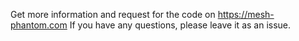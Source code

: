 Get more information and request for the code on
https://mesh-phantom.com
If you have any questions, please leave it as an issue.
